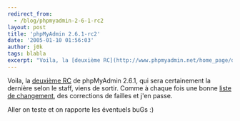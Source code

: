 ```yaml
---
redirect_from:
  - /blog/phpmyadmin-2-6-1-rc2
layout: post
title: 'phpMyAdmin 2.6.1-rc2'
date: '2005-01-10 01:56:03'
author: j0k
tags: blabla
excerpt: "Voila, la [deuxième RC](http://www.phpmyadmin.net/home_page/downloads.php) de phpMyAdmin 2.6.1, qui sera certainement la dernière selon le staff, viens de sortir.   Comme à chaque fois une bonne [liste de changement](http://www.phpmyadmin.net/home_page/relnotes.php?rel=0), des corrections de failles et j'en passe.  \n  \nAller on teste et on      …"
---
```


Voila, la [deuxième RC](http://www.phpmyadmin.net/home_page/downloads.php) de phpMyAdmin 2.6.1, qui sera certainement la dernière selon le staff, viens de sortir.   Comme à chaque fois une bonne [liste de changement](http://www.phpmyadmin.net/home_page/relnotes.php?rel=0), des corrections de failles et j'en passe.

Aller on teste et on rapporte les éventuels buGs :)
